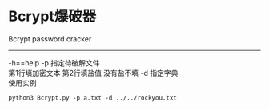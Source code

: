 # Bcrypt爆破器
Bcrypt password cracker
<hr>
-h==help
-p  指定待破解文件
<br>
第1行填加密文本
第2行填盐值
没有盐不填
-d 指定字典
<br>
使用实例

``
python3 Bcrypt.py -p a.txt -d ../../rockyou.txt
``
